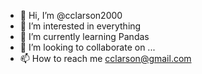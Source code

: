 - 👋 Hi, I’m @cclarson2000
- 👀 I’m interested in everything
- 🌱 I’m currently learning Pandas
- 💞️ I’m looking to collaborate on ...
- 📫 How to reach me cclarson@gmail.com

<!---
cclarson2000/cclarson2000 is a ✨ special ✨ repository because its `README.md` (this file) appears on your GitHub profile.
You can click the Preview link to take a look at your changes.
--->
